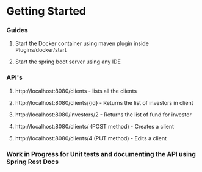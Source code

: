 # Getting Started

### Guides

1. Start the Docker container using maven plugin inside Plugins/docker/start

2. Start the spring boot server using any IDE


### API's
 1. http://localhost:8080/clients - lists all the clients
 2. http://localhost:8080/clients/{id} - Returns the list of investors in client
 3. http://localhost:8080/investors/2 - Returns the list of fund for investor
 4. http://localhost:8080/clients/   (POST method) - Creates a client

 5.  http://localhost:8080/clients/4 (PUT method) - Edits a client
 
### Work in Progress for Unit tests and documenting the API using Spring Rest Docs


